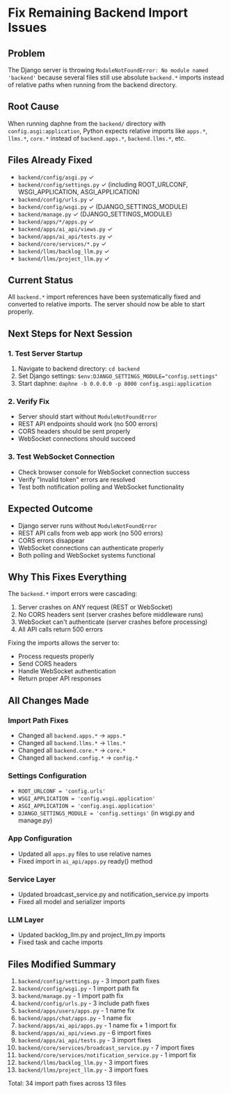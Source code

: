 <!-- 27233190-cd42-4046-b572-ecaf7d5e30ba 5c6047bc-4ad9-4266-98ef-877c4b83fbb5 -->
# Fix Remaining Backend Import Issues

## Problem

The Django server is throwing `ModuleNotFoundError: No module named 'backend'` because several files still use absolute `backend.*` imports instead of relative paths when running from the backend directory.

## Root Cause

When running daphne from the `backend/` directory with `config.asgi:application`, Python expects relative imports like `apps.*`, `llms.*`, `core.*` instead of `backend.apps.*`, `backend.llms.*`, etc.

## Files Already Fixed

- `backend/config/asgi.py` ✓
- `backend/config/settings.py` ✓ (including ROOT_URLCONF, WSGI_APPLICATION, ASGI_APPLICATION)
- `backend/config/urls.py` ✓
- `backend/config/wsgi.py` ✓ (DJANGO_SETTINGS_MODULE)
- `backend/manage.py` ✓ (DJANGO_SETTINGS_MODULE)
- `backend/apps/*/apps.py` ✓
- `backend/apps/ai_api/views.py` ✓
- `backend/apps/ai_api/tests.py` ✓
- `backend/core/services/*.py` ✓
- `backend/llms/backlog_llm.py` ✓
- `backend/llms/project_llm.py` ✓

## Current Status

All `backend.*` import references have been systematically fixed and converted to relative imports. The server should now be able to start properly.

## Next Steps for Next Session

### 1. Test Server Startup

1. Navigate to backend directory: `cd backend`
2. Set Django settings: `$env:DJANGO_SETTINGS_MODULE="config.settings"`
3. Start daphne: `daphne -b 0.0.0.0 -p 8000 config.asgi:application`

### 2. Verify Fix

- Server should start without `ModuleNotFoundError`
- REST API endpoints should work (no 500 errors)
- CORS headers should be sent properly
- WebSocket connections should succeed

### 3. Test WebSocket Connection

- Check browser console for WebSocket connection success
- Verify "Invalid token" errors are resolved
- Test both notification polling and WebSocket functionality

## Expected Outcome

- Django server runs without `ModuleNotFoundError`
- REST API calls from web app work (no 500 errors)
- CORS errors disappear
- WebSocket connections can authenticate properly
- Both polling and WebSocket systems functional

## Why This Fixes Everything

The `backend.*` import errors were cascading:

1. Server crashes on ANY request (REST or WebSocket)
2. No CORS headers sent (server crashes before middleware runs)
3. WebSocket can't authenticate (server crashes before processing)
4. All API calls return 500 errors

Fixing the imports allows the server to:

- Process requests properly
- Send CORS headers
- Handle WebSocket authentication
- Return proper API responses

## All Changes Made

### Import Path Fixes
- Changed all `backend.apps.*` → `apps.*`
- Changed all `backend.llms.*` → `llms.*`
- Changed all `backend.core.*` → `core.*`
- Changed all `backend.config.*` → `config.*`

### Settings Configuration
- `ROOT_URLCONF = 'config.urls'`
- `WSGI_APPLICATION = 'config.wsgi.application'`
- `ASGI_APPLICATION = 'config.asgi.application'`
- `DJANGO_SETTINGS_MODULE = 'config.settings'` (in wsgi.py and manage.py)

### App Configuration
- Updated all `apps.py` files to use relative names
- Fixed import in `ai_api/apps.py` ready() method

### Service Layer
- Updated broadcast_service.py and notification_service.py imports
- Fixed all model and serializer imports

### LLM Layer
- Updated backlog_llm.py and project_llm.py imports
- Fixed task and cache imports

## Files Modified Summary

1. `backend/config/settings.py` - 3 import path fixes
2. `backend/config/wsgi.py` - 1 import path fix
3. `backend/manage.py` - 1 import path fix
4. `backend/config/urls.py` - 3 include path fixes
5. `backend/apps/users/apps.py` - 1 name fix
6. `backend/apps/chat/apps.py` - 1 name fix
7. `backend/apps/ai_api/apps.py` - 1 name fix + 1 import fix
8. `backend/apps/ai_api/views.py` - 6 import fixes
9. `backend/apps/ai_api/tests.py` - 3 import fixes
10. `backend/core/services/broadcast_service.py` - 7 import fixes
11. `backend/core/services/notification_service.py` - 1 import fix
12. `backend/llms/backlog_llm.py` - 3 import fixes
13. `backend/llms/project_llm.py` - 3 import fixes

Total: 34 import path fixes across 13 files

